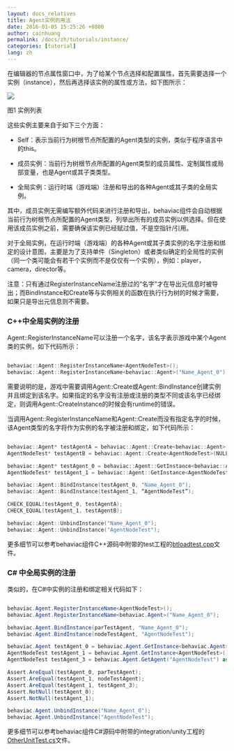 ```yaml
---
layout: docs_relatives
title: Agent实例的用法
date: 2016-01-05 15:25:26 +0800
author: cainhuang
permalink: /docs/zh/tutorials/instance/
categories: [tutorial]
lang: zh
---
```


在编辑器的节点属性窗口中，为了给某个节点选择和配置属性，首先需要选择一个实例（instance），然后再选择该实例的属性或方法，如下图所示：

![]({{site.url}}{{site.baseurl}}/img/tutorials/tutorial17/instance_list.png)

图1 实例列表

这些实例主要来自于如下三个方面：

- Self：表示当前行为树根节点所配置的Agent类型的实例，类似于程序语言中的this。

- 成员实例：当前行为树根节点所配置的Agent类型的成员属性、定制属性或局部变量，也是Agent或其子类类型。

- 全局实例：运行时端（游戏端）注册和导出的各种Agent或其子类的全局实例。

其中，成员实例无需编写额外代码来进行注册和导出，behaviac组件会自动根据当前行为树根节点所配置的Agent类型，列举出所有的成员实例以供选择。但在使用该成员实例之前，需要确保该实例已经赋过值，不是空指针/引用。

对于全局实例，在运行时端（游戏端）的各种Agent或其子类实例的名字注册和绑定的设计意图，主要是为了支持单件（Singleton）或者类似确定的全局性的实例（同一个类可能会有若干个实例而不是仅仅有一个实例），例如：player，camera，director等。

注意：只有通过RegisterInstanceName注册过的“名字”才在导出元信息时被导出；而BindInstance和Create等与实例相关的函数在执行行为树的时候才需要，如果只是导出元信息则不需要。

### C++中全局实例的注册

Agent::RegisterInstanceName可以注册一个名字，该名字表示游戏中某个Agent类的实例，如下代码所示：


```cpp

behaviac::Agent::RegisterInstanceName<AgentNodeTest>();
behaviac::Agent::RegisterInstanceName<behaviac::Agent>("Name_Agent_0");

```

需要说明的是，游戏中需要调用Agent::Create或Agent::BindInstance创建实例并且绑定到该名字。如果指定的名字没有注册或注册的类型不同或该名字已经绑定，则调用Agent::CreateInstance的时候会有runtime的错误。

当调用Agent::RegisterInstanceName和Agent::Create而没有指定名字的时候，该Agent类型的名字将作为实例的名字被注册和绑定，如下代码所示：


```cpp

behaviac::Agent* testAgentA = behaviac::Agent::Create<behaviac::Agent>("Name_Agent_0");
AgentNodeTest* testAgentB = behaviac::Agent::Create<AgentNodeTest>(NULL);

behaviac::Agent* testAgent_0 = behaviac::Agent::GetInstance<behaviac::Agent>("Name_Agent_0");
AgentNodeTest* testAgent_1 = behaviac::Agent::GetInstance<AgentNodeTest>();

behaviac::Agent::BindInstance(testAgent_0, "Name_Agent_0");
behaviac::Agent::BindInstance(testAgent_1, “AgentNodeTest”);

CHECK_EQUAL(testAgent_0, testAgentA);
CHECK_EQUAL(testAgent_1, testAgentB);

behaviac::Agent::UnbindInstance("Name_Agent_0");
behaviac::Agent::UnbindInstance("AgentNodeTest");

```

更多细节可以参考behaviac组件C++源码中附带的test工程的[btloadtest.cpp]({{site.repository}}/blob/master/test/btunittest/Others/btloadtest.cpp)文件。

### C# 中全局实例的注册

类似的，在C#中实例的注册和绑定相关代码如下：

``` c#

behaviac.Agent.RegisterInstanceName<AgentNodeTest>();
behaviac.Agent.RegisterInstanceName<behaviac.Agent>("Name_Agent_0");

behaviac.Agent.BindInstance(parTestAgent, "Name_Agent_0");
behaviac.Agent.BindInstance(nodeTestAgent, "AgentNodeTest");

behaviac.Agent testAgent_0 = behaviac.Agent.GetInstance<behaviac.Agent>("Name_Agent_0");
AgentNodeTest testAgent_1 = behaviac.Agent.GetInstance<AgentNodeTest>();
AgentNodeTest testAgent_3 = behaviac.Agent.GetAgent("AgentNodeTest") as AgentNodeTest;

Assert.AreEqual(testAgent_0, parTestAgent);
Assert.AreEqual(testAgent_1, nodeTestAgent);
Assert.AreEqual(testAgent_1, testAgent_3);
Assert.NotNull(testAgent_0);
Assert.NotNull(testAgent_1);

behaviac.Agent.UnbindInstance("Name_Agent_0");
behaviac.Agent.UnbindInstance("AgentNodeTest");

```

更多细节可以参考behaviac组件C#源码中附带的integration/unity工程的[OtherUnitTest.cs]({{site.repository}}/blob/master/integration/unity/Assets/Scripts/behaviac/BehaviacUnitTest/Editor/ParUnitTest/OtherUnitTest.cs)文件。
